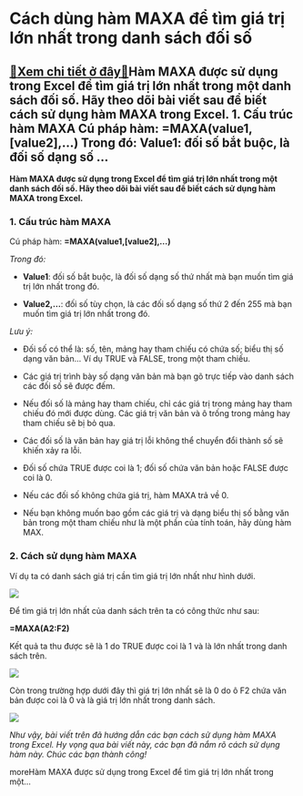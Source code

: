 Cách dùng hàm MAXA để tìm giá trị lớn nhất trong danh sách đối số
=================================================================

[:gift:Xem chi tiết ở đây:gift:](https://hddtvn.com/cach-dung-ham-maxa-de-tim-gia-tri-lon-nhat-trong-danh-sach-doi-so/)Hàm MAXA được sử dụng trong Excel để tìm giá trị lớn nhất trong một danh sách đối số. Hãy theo dõi bài viết sau để biết cách sử dụng hàm MAXA trong Excel. 1. Cấu trúc hàm MAXA Cú pháp hàm: =MAXA(value1,[value2],…) Trong đó: Value1: đối số bắt buộc, là đối số dạng số …
----------------------------------------------------------------------------------------------------------------------------------------------------------------------------------------------------------------------------------------------------------------------------------

**Hàm MAXA được sử dụng trong Excel để tìm giá trị lớn nhất trong một danh sách đối số. Hãy theo dõi bài viết sau để biết cách sử dụng hàm MAXA trong Excel.**


### 1. Cấu trúc hàm MAXA


Cú pháp hàm: **=MAXA(value1,[value2],…)**


*Trong đó:*




* **Value1**: đối số bắt buộc, là đối số dạng số thứ nhất mà bạn muốn tìm giá trị lớn nhất trong đó.

* **Value2,…**: đối số tùy chọn, là các đối số dạng số thứ 2 đến 255 mà bạn muốn tìm giá trị lớn nhất trong đó.



*Lưu ý:*




* Đối số có thể là: số, tên, mảng hay tham chiếu có chứa số; biểu thị số dạng văn bản… Ví dụ TRUE và FALSE, trong một tham chiếu.

* Các giá trị trình bày số dạng văn bản mà bạn gõ trực tiếp vào danh sách các đối số sẽ được đếm.

* Nếu đối số là mảng hay tham chiếu, chỉ các giá trị trong mảng hay tham chiếu đó mới được dùng. Các giá trị văn bản và ô trống trong mảng hay tham chiếu sẽ bị bỏ qua.

* Các đối số là văn bản hay giá trị lỗi không thể chuyển đổi thành số sẽ khiến xảy ra lỗi.

* Đối số chứa TRUE được coi là 1; đối số chứa văn bản hoặc FALSE được coi là 0.

* Nếu các đối số không chứa giá trị, hàm MAXA trả về 0.

* Nếu bạn không muốn bao gồm các giá trị và dạng biểu thị số bằng văn bản trong một tham chiếu như là một phần của tính toán, hãy dùng hàm MAX.



### 2. Cách sử dụng hàm MAXA


Ví dụ ta có danh sách giá trị cần tìm giá trị lớn nhất như hình dưới.


![](https://hddtvn.com/wp-content/uploads/2021/01/7acUJV2.png)


Để tìm giá trị lớn nhất của danh sách trên ta có công thức như sau:


**=MAXA(A2:F2)**


Kết quả ta thu được sẽ là 1 do TRUE được coi là 1 và là lớn nhất trong danh sách trên.


![](https://hddtvn.com/wp-content/uploads/2021/01/HmUJeCk.png)


Còn trong trường hợp dưới đây thì giá trị lớn nhất sẽ là 0 do ô F2 chứa văn bản được coi là 0 và là giá trị lớn nhất trong danh sách.


![](https://hddtvn.com/wp-content/uploads/2021/01/wjiVfr9.png)


*Như vậy, bài viết trên đã hướng dẫn các bạn cách sử dụng hàm MAXA trong Excel. Hy vọng qua bài viết này, các bạn đã nắm rõ cách sử dụng hàm này. Chúc các bạn thành công!*


moreHàm MAXA được sử dụng trong Excel để tìm giá trị lớn nhất trong một…

